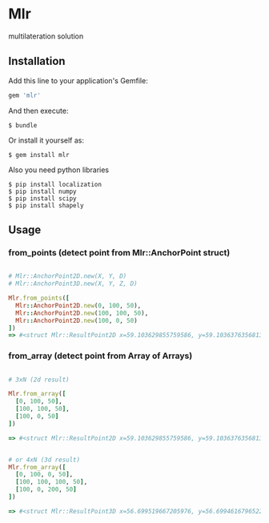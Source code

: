 # Mlr

multilateration solution

## Installation

Add this line to your application's Gemfile:

```ruby
gem 'mlr'
```

And then execute:

    $ bundle

Or install it yourself as:

    $ gem install mlr

Also you need python libraries

    $ pip install localization
    $ pip install numpy
    $ pip install scipy
    $ pip install shapely

## Usage

### from_points (detect point from Mlr::AnchorPoint struct)

```ruby

# Mlr::AnchorPoint2D.new(X, Y, D)
# Mlr::AnchorPoint3D.new(X, Y, Z, D)

Mlr.from_points([
  Mlr::AnchorPoint2D.new(0, 100, 50),
  Mlr::AnchorPoint2D.new(100, 100, 50),
  Mlr::AnchorPoint2D.new(100, 0, 50)
])
=> #<struct Mlr::ResultPoint2D x=59.103629855759586, y=59.10363763568137>

```

### from_array (detect point from Array of Arrays)

```ruby

# 3xN (2d result)

Mlr.from_array([
  [0, 100, 50],
  [100, 100, 50],
  [100, 0, 50]
])

=> #<struct Mlr::ResultPoint2D x=59.103629855759586, y=59.10363763568137>


# or 4xN (3d result)
Mlr.from_array([
  [0, 100, 0, 50],
  [100, 100, 100, 50],
  [100, 0, 200, 50]
])

=> #<struct Mlr::ResultPoint3D x=56.699519667205976, y=56.69946167965226, z=99.99998609719331>

```
